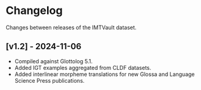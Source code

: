 # Changelog

Changes between releases of the IMTVault dataset.


## [v1.2] - 2024-11-06

- Compiled against Glottolog 5.1.
- Added IGT examples aggregated from CLDF datasets.
- Added interlinear morpheme translations for new Glossa and Language Science Press publications.

